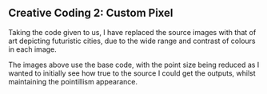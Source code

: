 ## Creative Coding 2: Custom Pixel

Taking the code given to us, I have replaced the source images with that of art depicting futuristic cities, due to the wide range and contrast of colours in each image.

The images above use the base code, with the point size being reduced as I wanted to initially see how true to the source I could get the outputs, whilst maintaining the pointillism appearance. 